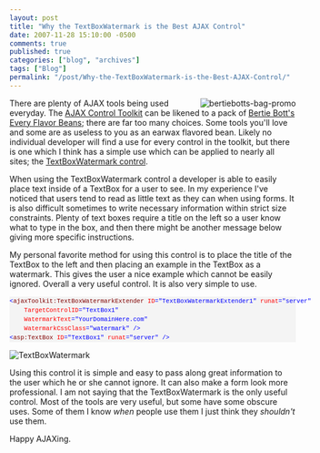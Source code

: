 ```yaml
---
layout: post
title: "Why the TextBoxWatermark is the Best AJAX Control"
date: 2007-11-28 15:10:00 -0500
comments: true
published: true
categories: ["blog", "archives"]
tags: ["Blog"]
permalink: "/post/Why-the-TextBoxWatermark-is-the-Best-AJAX-Control/"
---
```

<!-- more -->



<p><img src="http://static.flickr.com/2106/2070843877_f417d3bffc.jpg" border="0" alt="bertiebotts-bag-promo" align="right" />There are plenty of AJAX tools being used everyday. The <a href="http://www.asp.net/AJAX/AjaxControlToolkit/Samples/Default.aspx" target="_blank">AJAX Control Toolkit</a> can be likened to&nbsp;a pack of <a href="http://www.mugglenet.com/info/other/beans.shtml" target="_blank">Bertie Bott's Every Flavor Beans</a>; there are far too many choices. Some tools you'll love and some are as&nbsp;useless to you&nbsp;as an earwax flavored bean. Likely no individual developer will find a use for every control in the toolkit, but there is one which I think has a simple use which can be applied to nearly all sites; the <a href="http://www.asp.net/AJAX/AjaxControlToolkit/Samples/TextBoxWatermark/TextBoxWatermark.aspx" target="_blank">TextBoxWatermark control</a>.</p>
<p>When using the&nbsp;TextBoxWatermark&nbsp;control&nbsp;a developer is able to easily place text inside of a TextBox for a user to see. In my experience I've noticed that users tend to read as little text as they can when using forms. It is also difficult sometimes to write necessary information within strict size constraints. Plenty of text boxes require a title on the left so a user know what to type in the box, and then there might be another message below giving more specific instructions.</p>
<p>My personal favorite method for using this control is to place the title of the TextBox to the left and then placing an example in the TextBox as a watermark. This gives the user a nice example which cannot be easily ignored. Overall a very useful control. It is also very simple to use.</p>
<div>
<pre style="font-size: 8pt; margin: 0em; overflow: visible; width: 100%; color: black; line-height: 12pt; font-family: consolas, 'Courier New', courier, monospace; background-color: #f4f4f4; border-style: none; padding: 0px;"><span style="color:#0000ff;">&lt;</span><span style="color:#800000;">ajaxToolkit:TextBoxWatermarkExtender</span> <span style="color:#ff0000;">ID</span><span style="color:#0000ff;">="TextBoxWatermarkExtender1"</span> <span style="color:#ff0000;">runat</span><span style="color:#0000ff;">="server"</span>
    <span style="color:#ff0000;">TargetControlID</span><span style="color:#0000ff;">="TextBox1"</span>
    <span style="color:#ff0000;">WatermarkText</span><span style="color:#0000ff;">="YourDomainHere.com"</span>
    <span style="color:#ff0000;">WatermarkCssClass</span><span style="color:#0000ff;">="watermark"</span> <span style="color:#0000ff;">/&gt;</span>
<span style="color:#0000ff;">&lt;</span><span style="color:#800000;">asp:TextBox</span> <span style="color:#ff0000;">ID</span><span style="color:#0000ff;">="TextBox1"</span> <span style="color:#ff0000;">runat</span><span style="color:#0000ff;">="server"</span> <span style="color:#0000ff;">/&gt;</span></pre>
</div>
<p><img src="http://static.flickr.com/2356/2071638738_1c19dfdf2c.jpg" border="0" alt="TextBoxWatermark" /></p>
<p>Using this control it is simple and easy to pass along great information to the user which he or she cannot ignore. It can also make a form look more professional. I am not saying that the TextBoxWatermark is the only useful control. Most of the tools are very useful, but some have some obscure uses. Some of them I know <em>when</em> people use them I just think they <em>shouldn't</em> use them.</p>
<p>Happy AJAXing.</p>
